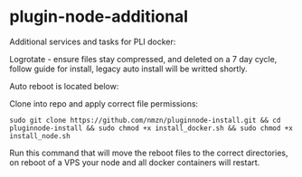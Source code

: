 # plugin-node-additional
Additional services and tasks for PLI docker:

Logrotate - ensure files stay compressed, and deleted on a 7 day cycle, follow guide for install, legacy auto install will be writted shortly.

Auto reboot is located below:

Clone into repo and apply correct file permissions:

`sudo git clone https://github.com/nmzn/pluginnode-install.git && cd pluginnode-install && sudo chmod +x install_docker.sh && sudo chmod +x install_node.sh`

Run this command that will move the reboot files to the correct directories, on reboot of a VPS your node and all docker containers will restart.

